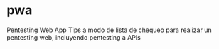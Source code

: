 # pwa
Pentesting Web App
Tips a modo de lista de chequeo para realizar un pentesting web, incluyendo pentesting a APIs
